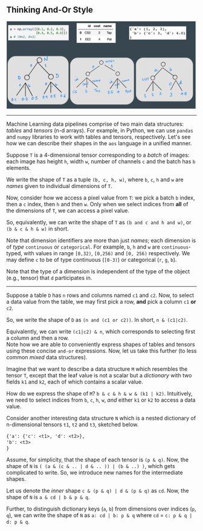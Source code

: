 ## Thinking And-Or Style

![Data as Trees](./aos-trees.png)

---

Machine Learning data pipelines comprise of two main data structures: *tables* and *tensors* (n-d arrays). For example, in Python, we can use `pandas` and `numpy` libraries to work with tables and tensors, respectively. Let's see how we can describe their shapes in the `aos` language in a unified manner.

Suppose `T` is a 4-dimensional tensor corresponding to a *batch* of images: each image has height `h`, width `w`, number of channels `c` and the batch has `b` elements.

We write the shape of `T` as a tuple `(b, c, h, w)`, where `b`, `c`, `h` and `w` are *names* given to individual dimensions of `T`. 

Now, consider how we access a pixel value from `T`: we pick a batch `b` index, then a `c` index, then `h` and then `w`. Only when we select indices from **all** of the dimensions of `T`, we can access a pixel value.

So, equivalently, we can write the shape of `T` as `(b and c and h and w)`, or `(b & c & h & w)` in short. 

Note that dimension identifiers are more than just *names*; each dimension is of *type* `continuous` or `categorical`. For example, `b`, `h` and `w` are `continuous`-typed, with values in range `[0,32)`, `[0,256)` and `[0, 256)` respectively. We may define `c` to be of type continuous (`[0-3)`) or categorical (`r`, `g`, `b`). 

Note that the type of a dimension is independent of the type of the object (e.g., tensor) that `d` participates in.

---

Suppose a table `D` has `n` rows and columns named `c1` and `c2`. Now, to select a data value from the table, we may first pick a row, **and** pick a column `c1` **or** `c2`. 

So, we write the shape of `D` as `(n and (c1 or c2))`. In short, `n & (c1|c2)`. 

Equivalently, we can write `(c1|c2) & n`, which corresponds to selecting first a column and then a row.   
Note how we are able to conveniently express shapes of tables and tensors using these concise `and-or` expressions. Now, let us take this further (to less common *mixed* data structures).

Imagine that we want to describe a data structure `M` which resembles the tensor `T`, except that the leaf value is not a scalar but a *dictionary* with two fields `k1` and `k2`, each of which contains a scalar value. 

How do we express the shape of `M`? `b & c & h & w & (k1 | k2)`. Intuitively, we need to select indices from `b`, `c`, `h`, `w`, *and* either `k1` or `k2` to access a data value.

Consider another interesting data structure `N` which is a nested dictionary of n-dimensional tensors `t1`, `t2` and `t3`, sketched below. 

```
{'a': {'c': <t1>, 'd': <t2>},
'b': <t3>
}
```
Assume, for simplicity, that the shape of each tensor is `(p & q)`.
Now, the shape of `N` is `( (a & (c & .. | d & .. )) | (b & ..) )`, which gets complicated to write. So, we introduce new names for the intermediate shapes.

Let us denote the *inner* shape `c & (p & q) | d & (p & q)` as `cd`. 
Now, the shape of `N` is `a & cd | b & p & q`.

Further, to distinguish dictionary keys (`a`, `b`) from dimensions over indices (`p`, `q`), we can write the shape of `N` as `a: cd | b: p & q` where `cd` = `c: p & q | d: p & q`.


